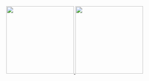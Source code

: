 <div>
<a href="https://github.com/gravinawill">
<img loading="lazy" height="180em" src="https://github-readme-stats.vercel.app/api/top-langs/?username=gravinawill&layout=compact&langs_count=7&theme=dracula"/>
<img loading="lazy" height="180em" src="https://github-readme-stats.vercel.app/api?username=gravinawill&show_icons=true&theme=dracula&include_all_commits=true&count_private=true"/>
</div>
